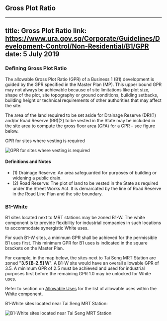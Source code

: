 
## Gross Plot Ratio
---
title: Gross Plot Ratio
link: https://www.ura.gov.sg/Corporate/Guidelines/Development-Control/Non-Residential/B1/GPR
date: 5 July 2019
---

### Defining Gross Plot Ratio

The allowable Gross Plot Ratio (GPR) of a Business 1 (B1) development is guided by the GPR specified in the Master Plan (MP). This upper bound GPR may not always be achievable because of site limitations like plot size, shape of the plot, site topography or ground conditions, building setbacks, building height or technical requirements of other authorities that may affect the site.

The area of the land required to be set aside for Drainage Reserve (DR)(1) and/or Road Reserve (RR)(2) to be vested in the State may be included in the site area to compute the gross floor area (GFA) for a GPR – see figure below.

GPR for sites where vesting is required

![GPR for sites where vesting is required](https://www.ura.gov.sg/-/media/Corporate/Guidelines/Development-control/Flats-Condominiums/F01_Gross_Plot_Ratio.jpg?h=100%25&w=100%25)

#### Definitions and Notes

- (1) Drainage Reserve: An area safeguarded for purposes of building or widening a public drain.
- (2) Road Reserve: The plot of land to be vested in the State as required under the Street Works Act. It is demarcated by the line of Road Reserve in the Road Line Plan and the site boundary.

### B1-White

B1 sites located next to MRT stations may be zoned B1-W. The white component is to provide flexibility for industrial companies in such locations to accommodate synergistic White uses.

For such B1-W sites, a minimum GPR shall be achieved for the permissible B1 uses first. This minimum GPR for B1 uses is indicated in the square brackets on the Master Plan.

For example, in the map below, the sites next to Tai Seng MRT Station are zoned "**3.5 \[B-2.5\] W**". A B1-W site would have an overall allowable GPR of 3.5. A minimum GPR of 2.5 must be achieved and used for industrial purposes first before the remaining GPR 1.0 may be unlocked for White uses.

Refer to section on [Allowable Uses](https://www.ura.gov.sg/Corporate/Guidelines/Development-Control/Non-Residential/B1/Allowable-Uses) for the list of allowable uses within the White component.

B1-White sites located near Tai Seng MRT Station:

![B1-White sites located near Tai Seng MRT Station](https://www.ura.gov.sg/-/media/Corporate/Guidelines/Development-control/Industrial/B1-White-Sites.jpg?h=100%25&w=100%25)
